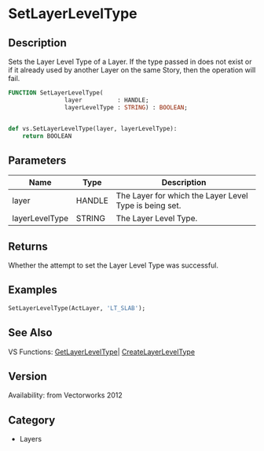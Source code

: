 # SetLayerLevelType

## Description
Sets the Layer Level Type of a Layer. If the type passed in does not exist or if it already used by another Layer on the same Story, then the operation will fail.

```pascal
FUNCTION SetLayerLevelType(
				layer          : HANDLE;
				layerLevelType : STRING) : BOOLEAN;
```

```python

def vs.SetLayerLevelType(layer, layerLevelType):
    return BOOLEAN
```

## Parameters
|Name|Type|Description|
|---|---|---|
|layer|HANDLE|The Layer for which the Layer Level Type is being set.|
|layerLevelType|STRING|The Layer Level Type.|

## Returns
Whether the attempt to set the Layer Level Type was successful.

## Examples
```pascal
SetLayerLevelType(ActLayer, 'LT_SLAB');
```

## See Also
VS Functions:
[GetLayerLevelType](GetLayerLevelType.md)| [CreateLayerLevelType](CreateLayerLevelType.md)

## Version
Availability: from Vectorworks 2012
## Category
* Layers

